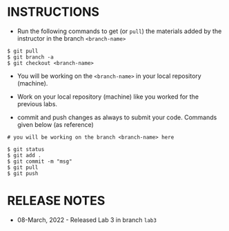 # INSTRUCTIONS 

  * Run the following commands to get (or `pull`) the 
  materials added by the instructor in the branch `<branch-name>`
  ```
  $ git pull
  $ git branch -a 
  $ git checkout <branch-name>
  ```
  
  * You will be working on the `<branch-name>` in your local 
  repository (machine). 
  
  * Work on your local repository (machine) like you worked 
  for the previous labs. 
  
  * commit and push changes as always to submit your code.
  Commands given below (as reference)
  ```
  # you will be working on the branch <branch-name> here
  
  $ git status
  $ git add . 
  $ git commit -m "msg"
  $ git pull
  $ git push
  ```
  
# RELEASE NOTES

  * 08-March, 2022 - Released Lab 3 in branch `lab3`
